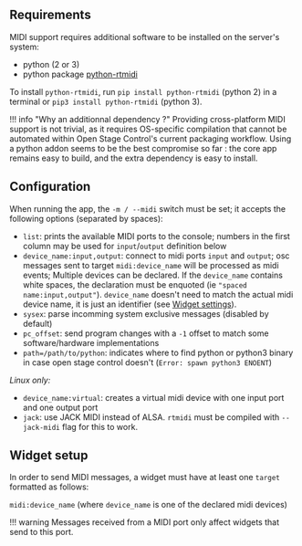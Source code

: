 ## Requirements

MIDI support requires additional software to be installed on the server's system:

- python (2 or 3)
- python package [python-rtmidi](https://spotlightkid.github.io/python-rtmidi/installation.html)

To install `python-rtmidi`, run `pip install python-rtmidi` (python 2) in a terminal or `pip3 install python-rtmidi` (python 3).

!!! info "Why an additionnal dependency ?"
    Providing cross-platform MIDI support is not trivial, as it requires OS-specific compilation that cannot be automated within Open Stage Control's current packaging workflow. Using a python addon seems to be the best compromise so far : the core app remains easy to build, and the extra dependency is easy to install.

## Configuration

When running the app, the `-m / --midi` switch must be set; it accepts the following options (separated by spaces):

- `list`: prints the available MIDI ports to the console; numbers in the first column may be used for `input`/`output` definition below
- `device_name:input,output`: connect to midi ports `input` and `output`; osc messages sent to target `midi:device_name` will be processed as midi events; Multiple devices can be declared. If the `device_name` contains white spaces, the declaration must be enquoted (ie `"spaced name:input,output"`). `device_name` doesn't need to match the actual midi device name, it is just an identifier (see [Widget settings](#widget-settings)).
- `sysex`: parse incomming system exclusive messages (disabled by default)
- `pc_offset`: send program changes with a `-1` offset to match some software/hardware implementations
- `path=/path/to/python`: indicates where to find python or python3 binary in case open stage control doesn't (`Error: spawn python3 ENOENT`)

*Linux only:*

- `device_name:virtual`: creates a virtual midi device with one input port and one output port
- `jack`: use JACK MIDI instead of ALSA. `rtmidi` must be compiled with `--jack-midi` flag for this to work.


## Widget setup

In order to send MIDI messages, a widget must have at least one `target` formatted as follows:

`midi:device_name` (where `device_name` is one of the declared midi devices)

!!! warning
    Messages received from a MIDI port only affect widgets that send to this port.
